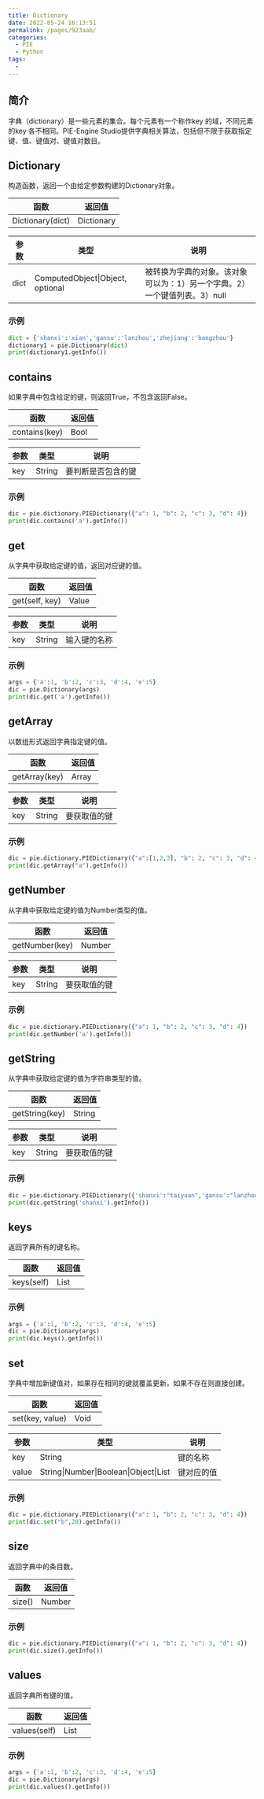 ```yaml
---
title: Dictionary
date: 2022-05-24 16:13:51
permalink: /pages/923aab/
categories:
  - PIE
  - Python
tags:
  - 
---
```

## 简介

字典（dictionary）是一些元素的集合。每个元素有一个称作key 的域，不同元素的key 各不相同。PIE-Engine Studio提供字典相关算法，包括但不限于获取指定键、值、键值对、键值对数目。

## Dictionary
构造函数，返回一个由给定参数构建的Dictionary对象。

| 函数             | 返回值     |
| ---------------- | ---------- |
| Dictionary(dict) | Dictionary |

| 参数 | 类型                             | 说明                                                         |
| ---- | -------------------------------- | ------------------------------------------------------------ |
| dict | ComputedObject\|Object, optional | 被转换为字典的对象。该对象可以为：1）另一个字典。2）一个键值列表。3）null |

### 示例
```python
dict = {'shanxi':'xian','gansu':'lanzhou','zhejiang':'hangzhou'}
dictionary1 = pie.Dictionary(dict)
print(dictionary1.getInfo())
```

## contains
如果字典中包含给定的键，则返回True，不包含返回False。

| 函数          | 返回值 |
| ------------- | ------ |
| contains(key) | Bool   |

| 参数 | 类型   | 说明               |
| ---- | ------ | ------------------ |
| key  | String | 要判断是否包含的键 |

### 示例
```python
dic = pie.dictionary.PIEDictionary({"a": 1, "b": 2, "c": 3, "d": 4})
print(dic.contains('a').getInfo())
```

## get
从字典中获取给定键的值，返回对应键的值。

| 函数           | 返回值 |
| -------------- | ------ |
| get(self, key) | Value  |

| 参数 | 类型   | 说明         |
| ---- | ------ | ------------ |
| key  | String | 输入键的名称 |

### 示例
```python
args = {'a':1, 'b':2, 'c':3, 'd':4, 'e':5}
dic = pie.Dictionary(args)
print(dic.get('a').getInfo())
```

## getArray
以数组形式返回字典指定键的值。

| 函数          | 返回值 |
| ------------- | ------ |
| getArray(key) | Array  |

| 参数 | 类型   | 说明         |
| ---- | ------ | ------------ |
| key  | String | 要获取值的键 |

### 示例
```python
dic = pie.dictionary.PIEDictionary({"a":[1,2,3], "b": 2, "c": 3, "d": 4}) 
print(dic.getArray("a").getInfo())  
```

## getNumber
从字典中获取给定键的值为Number类型的值。

| 函数           | 返回值 |
| -------------- | ------ |
| getNumber(key) | Number |

| 参数 | 类型   | 说明         |
| ---- | ------ | ------------ |
| key  | String | 要获取值的键 |

### 示例
```python
dic = pie.dictionary.PIEDictionary({"a": 1, "b": 2, "c": 3, "d": 4})
print(dic.getNumber('a').getInfo())
```

## getString
从字典中获取给定键的值为字符串类型的值。

| 函数           | 返回值 |
| -------------- | ------ |
| getString(key) | String |

| 参数 | 类型   | 说明         |
| ---- | ------ | ------------ |
| key  | String | 要获取值的键 |

### 示例
```python
dic = pie.dictionary.PIEDictionary({'shanxi':"taiyuan",'gansu':"lanzhou",'zhejiang':"hangzhou"})
print(dic.getString('shanxi').getInfo())
```

## keys
返回字典所有的键名称。

| 函数       | 返回值 |
| ---------- | ------ |
| keys(self) | List   |

### 示例
```python
args = {'a':1, 'b':2, 'c':3, 'd':4, 'e':5}
dic = pie.Dictionary(args)
print(dic.keys().getInfo())
```

## set
字典中增加新键值对，如果存在相同的键就覆盖更新，如果不存在则直接创建。

| 函数            | 返回值 |
| --------------- | ------ |
| set(key, value) | Void   |

| 参数  | 类型                                  | 说明       |
| ----- | ------------------------------------- | ---------- |
| key   | String                                | 键的名称   |
| value | String\|Number\|Boolean\|Object\|List | 键对应的值 |

### 示例
```python
dic = pie.dictionary.PIEDictionary({"a": 1, "b": 2, "c": 3, "d": 4})  
print(dic.set("b",20).getInfo())  
```

## size
返回字典中的条目数。

| 函数   | 返回值 |
| ------ | ------ |
| size() | Number |

### 示例
```python
dic = pie.dictionary.PIEDictionary({"a": 1, "b": 2, "c": 3, "d": 4})
print(dic.size().getInfo())
```

## values
返回字典所有键的值。

| 函数         | 返回值 |
| ------------ | ------ |
| values(self) | List   |

### 示例
```python
args = {'a':1, 'b':2, 'c':3, 'd':4, 'e':5}
dic = pie.Dictionary(args)
print(dic.values().getInfo())
```